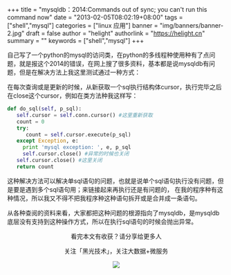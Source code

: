 +++
title = "mysqldb：2014:Commands out of sync; you can't run this command now"
date = "2013-02-05T08:02:19+08:00"
tags = ["shell","mysql"]
categories = ["linux 应用"]
banner = "img/banners/banner-2.jpg"
draft = false
author = "helight"
authorlink = "https://helight.cn"
summary = ""
keywords = ["shell","mysql"]
+++

自己写了一个python的mysql的访问类，在python的多线程种使用种有了点问题，就是报这个2014的错误，在网上搜了很多资料，基本都是说mysqldb有问题，但是在解决方法上我这里测试通过一种方式：

在每次查询或是更新的时候，从新获取一个sql执行结构体cursor，执行完毕之后在close这个cursor，例如在类方法种我这样写：
<!--more-->
```python
def do_sql(self, p_sql):
   self.cursor = self.conn.cursor() #这里重新获取
   count = 0
   try:
      count = self.cursor.execute(p_sql) 
   except Exception, e:
     print 'mysql exception: ', e, p_sql 
     self.cursor.close() #异常的时候也关闭
   self.cursor.close() #这里关闭
   return count
```
这种解决方法可以解决单sql语句的问题，也就是说单个sql语句执行没有问题，但是要是遇到多个sql语句用；来链接起来再执行还是有问题的，
在我的程序种有这种情况，所以我又不得不把我程序种这种语句拆开或是合并成一条语句。

从各种查阅的资料来看，大家都把这种问题的根源指向了mysqldb，是mysqldb底层没有支持到这种操作方式，所以在执行sql语句的时候会抛出异常。

<center>
看完本文有收获？请分享给更多人<br>

关注「黑光技术」，关注大数据+微服务<br>

![](/img/qrcode_helight_tech.jpg)
</center>
